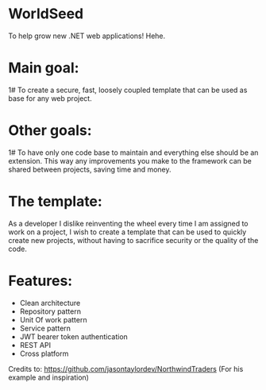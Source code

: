 # WorldSeed
To help grow new .NET web applications! Hehe.

# Main goal:
1# To create a secure, fast, loosely coupled template that can be used as base for any web project.

# Other goals: 
1# To have only one code base to maintain and everything else should be an extension. This way any improvements you make to the framework can be shared between projects, saving time and money.

# The template:
As a developer I dislike reinventing the wheel every time I am assigned to work on a project, I wish to create a template that can be used to quickly create new projects, without having to sacrifice security or the quality of the code.

# Features:
- Clean architecture
- Repository pattern
- Unit Of work pattern
- Service pattern
- JWT bearer token authentication
- REST API
- Cross platform

Credits to:
https://github.com/jasontaylordev/NorthwindTraders (For his example and inspiration)

